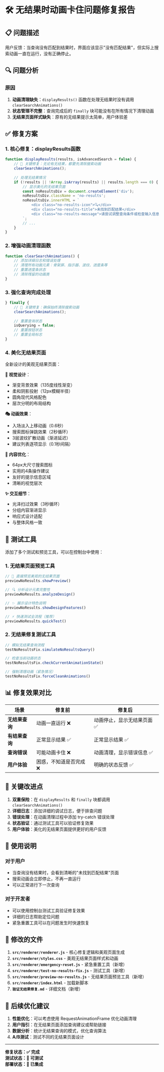 # 🛠️ 无结果时动画卡住问题修复报告

## 📋 **问题描述**
用户反馈：当查询没有匹配到结果时，界面应该显示"没有匹配结果"，但实际上搜索动画一直在运行，没有正确停止。

## 🔍 **问题分析**

### 原因
1. **动画清理缺失**：`displayResults()` 函数在处理无结果时没有调用 `clearSearchAnimations()`
2. **状态管理不完整**：查询完成后的 `finally` 块可能没有在所有情况下清理动画
3. **无结果页面样式缺失**：原有的无结果提示太简单，用户体验差

## ✅ **修复方案**

### 1. **核心修复：displayResults函数**
```javascript
function displayResults(results, isAdvancedSearch = false) {
    // 🚨 关键修复：无论有无结果，都要先清除搜索动画
    clearSearchAnimations();
    
    // 处理无结果情况
    if (!results || !Array.isArray(results) || results.length === 0) {
        // 显示美化的无结果页面
        const noResultsDiv = document.createElement('div');
        noResultsDiv.className = 'no-results';
        noResultsDiv.innerHTML = `
            <div class="no-results-icon">🔍</div>
            <div class="no-results-title">未找到匹配结果</div>
            <div class="no-results-message">请尝试调整查询条件或检查输入信息</div>
        `;
        // ...
    }
}
```

### 2. **增强动画清理函数**
```javascript
function clearSearchAnimations() {
    // 添加详细日志和错误处理
    // 清理所有动画元素：骨架屏、指示器、波纹、进度条等
    // 重置进度条状态
    // 清除残留的动画类
}
```

### 3. **强化查询完成处理**
```javascript
} finally {
    // 🚨 关键修复：确保始终清除搜索动画
    clearSearchAnimations();
    
    // 重置查询状态
    isQuerying = false;
    // 重置按钮状态
    // 重置全局标志
}
```

### 4. **美化无结果页面**
全新设计的美观无结果页面：

**🎨 视觉设计**：
- 渐变背景效果（135度线性渐变）
- 柔和阴影投射（12px模糊半径）
- 圆角现代风格配色
- 层次分明的布局结构

**🎭 动画效果**：
- 入场淡入上移动画（0.6秒）
- 搜索图标弹跳效果（2秒循环）
- 3层波纹扩散动画（渐进延迟）
- 建议列表逐项显示（0.1秒间隔）

**📝 内容优化**：
- 64px大尺寸搜索图标
- 实用的4条操作建议
- 友好的提示信息区域
- 清晰的视觉层次

**✨ 交互细节**：
- 光泽扫过效果（3秒循环）
- 分组内容渐进显示
- 响应式设计适配
- 与整体风格一致

## 🧪 **测试工具**

添加了多个测试和预览工具，可以在控制台中使用：

### **1. 无结果页面预览工具**
```javascript
// 🎨 直接预览美观的无结果页面
previewNoResults.showPreview()

// 🔍 分析设计元素完整性
previewNoResults.analyzeDesign()

// ✨ 展示设计特色说明
previewNoResults.showDesignFeatures()

// ⚡ 快速测试全流程（推荐）
previewNoResults.quickTest()
```

### **2. 无结果修复测试工具**
```javascript
// 模拟无结果查询流程
testNoResultsFix.simulateNoResultsQuery()

// 检查当前动画状态
testNoResultsFix.checkCurrentAnimationState()

// 强制清理动画（紧急情况）
testNoResultsFix.forceCleanAnimations()
```

## 📊 **修复效果对比**

| 场景 | 修复前 | 修复后 |
|------|--------|--------|
| **无结果查询** | 动画一直运行 ❌ | 动画停止，显示无结果页面 ✅ |
| **有结果查询** | 正常显示结果 ✅ | 正常显示结果 ✅ |
| **查询错误** | 可能动画卡住 ❌ | 动画清理，显示错误信息 ✅ |
| **用户体验** | 困惑，不知道是否完成 ❌ | 明确的状态反馈 ✅ |

## 🎯 **关键改进点**

1. **双重保险**：在 `displayResults` 和 `finally` 块都调用 `clearSearchAnimations()`
2. **详细日志**：添加详细的调试日志，便于排查问题
3. **错误处理**：在动画清理过程中添加 try-catch 错误处理
4. **状态验证**：通过测试工具可以验证修复效果
5. **用户体验**：美化的无结果页面提供更好的用户反馈

## 🚀 **使用说明**

### 对于用户
- 当查询没有结果时，会看到清晰的"未找到匹配结果"页面
- 搜索动画会立即停止，不再一直运行
- 可以正常进行下一次查询

### 对于开发者
- 可以使用控制台测试工具验证修复效果
- 详细的日志帮助定位问题
- 紧急重置工具可以在问题发生时快速恢复

## 📁 **修改的文件**

1. **`src/renderer/renderer.js`** - 核心修复逻辑和美观页面生成
2. **`src/renderer/styles.css`** - 美观无结果页面样式和动画
3. **`src/renderer/emergency-reset.js`** - 紧急重置工具（新增）
4. **`src/renderer/test-no-results-fix.js`** - 测试工具（新增）
5. **`src/renderer/preview-no-results.js`** - 无结果页面预览工具（新增）
6. **`src/renderer/index.html`** - 加载新脚本
7. **`验证无结果修复.md`** - 详细文档（新增）

## 📝 **后续优化建议**

1. **性能优化**：可以考虑使用 RequestAnimationFrame 优化动画清理
2. **用户指引**：在无结果页面添加查询建议或帮助链接
3. **数据分析**：统计无结果查询的模式，优化查询算法
4. **A/B测试**：测试不同的无结果页面设计

---

**修复状态：✅ 完成**  
**测试状态：🧪 可测试**  
**部署状态：🚀 已集成** 